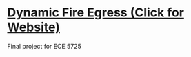 # [Dynamic Fire Egress (Click for Website)](https://andrewmackin.github.io/dynamic-fire-egress/)
Final project for ECE 5725
